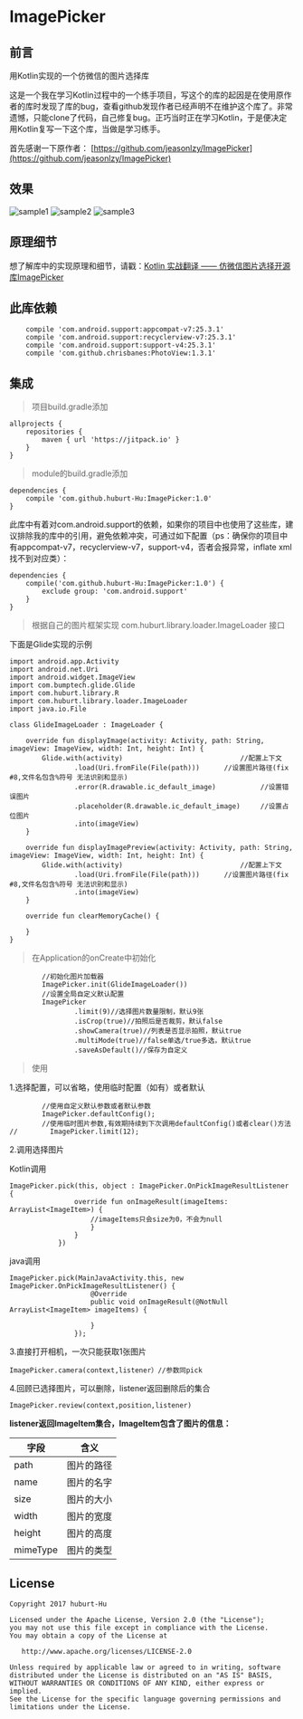 # ImagePicker

## 前言
用Kotlin实现的一个仿微信的图片选择库

这是一个我在学习Kotlin过程中的一个练手项目，写这个的库的起因是在使用原作者的库时发现了库的bug，查看github发现作者已经声明不在维护这个库了。非常遗憾，只能clone了代码，自己修复bug。正巧当时正在学习Kotlin，于是便决定用Kotlin复写一下这个库，当做是学习练手。

首先感谢一下原作者：
[https://github.com/jeasonlzy/ImagePicker](https://github.com/jeasonlzy/ImagePicker)

## 效果

![sample1](https://github.com/huburt-Hu/ImagePicker/raw/master/screen/device-2017-11-01-111126.png)
![sample2](https://github.com/huburt-Hu/ImagePicker/raw/master/screen/device-2017-10-16-095841.png)
![sample3](https://github.com/huburt-Hu/ImagePicker/raw/master/screen/device-2017-11-01-111209.png)


## 原理细节
想了解库中的实现原理和细节，请戳：[Kotlin 实战翻译 —— 仿微信图片选择开源库ImagePicker](http://www.jianshu.com/p/8561b1d1f763)

## 此库依赖

```
    compile 'com.android.support:appcompat-v7:25.3.1'
    compile 'com.android.support:recyclerview-v7:25.3.1'
    compile 'com.android.support:support-v4:25.3.1'
    compile 'com.github.chrisbanes:PhotoView:1.3.1'
```

## 集成
> 项目build.gradle添加

```
allprojects {
    repositories {
        maven { url 'https://jitpack.io' }
    }
}
```
> module的build.gradle添加

```
dependencies {
	compile 'com.github.huburt-Hu:ImagePicker:1.0'
}
```
此库中有着对com.android.support的依赖，如果你的项目中也使用了这些库，建议排除我的库中的引用，避免依赖冲突，可通过如下配置（ps：确保你的项目中有appcompat-v7，recyclerview-v7，support-v4，否者会报异常，inflate xml 找不到对应类）：

```
dependencies {
	compile('com.github.huburt-Hu:ImagePicker:1.0') {
        exclude group: 'com.android.support'
    }
}
```
> 根据自己的图片框架实现 com.huburt.library.loader.ImageLoader 接口

下面是Glide实现的示例

```
import android.app.Activity
import android.net.Uri
import android.widget.ImageView
import com.bumptech.glide.Glide
import com.huburt.library.R
import com.huburt.library.loader.ImageLoader
import java.io.File

class GlideImageLoader : ImageLoader {

    override fun displayImage(activity: Activity, path: String, imageView: ImageView, width: Int, height: Int) {
        Glide.with(activity)                             //配置上下文
                .load(Uri.fromFile(File(path)))      //设置图片路径(fix #8,文件名包含%符号 无法识别和显示)
                .error(R.drawable.ic_default_image)           //设置错误图片
                .placeholder(R.drawable.ic_default_image)     //设置占位图片
                .into(imageView)
    }

    override fun displayImagePreview(activity: Activity, path: String, imageView: ImageView, width: Int, height: Int) {
        Glide.with(activity)                             //配置上下文
                .load(Uri.fromFile(File(path)))      //设置图片路径(fix #8,文件名包含%符号 无法识别和显示)
                .into(imageView)
    }

    override fun clearMemoryCache() {

    }
}
```
> 在Application的onCreate中初始化

```
		//初始化图片加载器
        ImagePicker.init(GlideImageLoader())
        //设置全局自定义默认配置
        ImagePicker
                .limit(9)//选择图片数量限制，默认9张
                .isCrop(true)//拍照后是否裁剪，默认false
                .showCamera(true)//列表是否显示拍照，默认true
                .multiMode(true)//false单选/true多选，默认true
                .saveAsDefault()//保存为自定义
```

> 使用

1.选择配置，可以省略，使用临时配置（如有）或者默认

```
		//使用自定义默认参数或者默认参数
        ImagePicker.defaultConfig();
        //使用临时图片参数,有效期持续到下次调用defaultConfig()或者clear()方法
//        ImagePicker.limit(12);
```

2.调用选择图片

Kotlin调用

```
ImagePicker.pick(this, object : ImagePicker.OnPickImageResultListener {
                override fun onImageResult(imageItems: ArrayList<ImageItem>) {
                    //imageItems只会size为0，不会为null
                    }
                }
            })
```
java调用

```
ImagePicker.pick(MainJavaActivity.this, new ImagePicker.OnPickImageResultListener() {
                    @Override
                    public void onImageResult(@NotNull ArrayList<ImageItem> imageItems) {

                    }
                });
```
3.直接打开相机，一次只能获取1张图片

```
ImagePicker.camera(context,listener）//参数同pick
```
4.回顾已选择图片，可以删除，listener返回删除后的集合

```
ImagePicker.review(context,position,listener)
```


**listener返回ImageItem集合，ImageItem包含了图片的信息：**

| 字段     |  含义    |
| ------- | :--------:|
| path    |  图片的路径 |
| name     | 图片的名字 |
| size     | 图片的大小 |
| width    | 图片的宽度 |
| height    | 图片的高度 |
| mimeType   | 图片的类型 |


## License

 ```
Copyright 2017 huburt-Hu

Licensed under the Apache License, Version 2.0 (the "License");
you may not use this file except in compliance with the License.
You may obtain a copy of the License at

    http://www.apache.org/licenses/LICENSE-2.0

Unless required by applicable law or agreed to in writing, software
distributed under the License is distributed on an "AS IS" BASIS,
WITHOUT WARRANTIES OR CONDITIONS OF ANY KIND, either express or implied.
See the License for the specific language governing permissions and
limitations under the License.
```